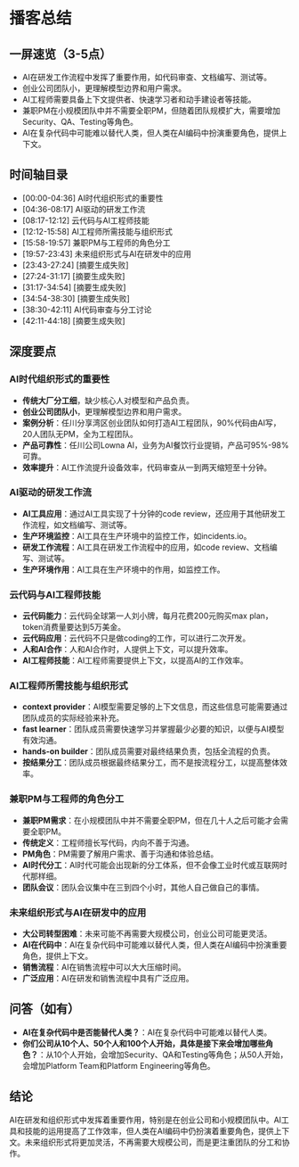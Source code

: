 # 播客总结

## 一屏速览（3-5点）
- AI在研发工作流程中发挥了重要作用，如代码审查、文档编写、测试等。
- 创业公司团队小，更理解模型边界和用户需求。
- AI工程师需要具备上下文提供者、快速学习者和动手建设者等技能。
- 兼职PM在小规模团队中并不需要全职PM，但随着团队规模扩大，需要增加Security、QA、Testing等角色。
- AI在复杂代码中可能难以替代人类，但人类在AI编码中扮演重要角色，提供上下文。

## 时间轴目录
- [00:00-04:36] AI时代组织形式的重要性
- [04:36-08:17] AI驱动的研发工作流
- [08:17-12:12] 云代码与AI工程师技能
- [12:12-15:58] AI工程师所需技能与组织形式
- [15:58-19:57] 兼职PM与工程师的角色分工
- [19:57-23:43] 未来组织形式与AI在研发中的应用
- [23:43-27:24] [摘要生成失败]
- [27:24-31:17] [摘要生成失败]
- [31:17-34:54] [摘要生成失败]
- [34:54-38:30] [摘要生成失败]
- [38:30-42:11] AI代码审查与分工讨论
- [42:11-44:18] [摘要生成失败]

## 深度要点
### AI时代组织形式的重要性
- **传统大厂分工细**，缺少核心人对模型和产品负责。
- **创业公司团队小**，更理解模型边界和用户需求。
- **案例分析**：任川分享湾区创业团队如何打造AI工程团队，90%代码由AI写，20人团队无PM，全为工程团队。
- **产品可靠性**：任川公司Lowna AI，业务为AI餐饮行业提销，产品可95%-98%可靠。
- **效率提升**：AI工作流提升设备效率，代码审查从一到两天缩短至十分钟。

### AI驱动的研发工作流
- **AI工具应用**：通过AI工具实现了十分钟的code review，还应用于其他研发工作流程，如文档编写、测试等。
- **生产环境监控**：AI工具在生产环境中的监控工作，如incidents.io。
- **研发工作流程**：AI工具在研发工作流程中的应用，如code review、文档编写、测试等。
- **生产环境作用**：AI工具在生产环境中的作用，如监控工作。

### 云代码与AI工程师技能
- **云代码能力**：云代码全球第一人刘小牌，每月花费200元购买max plan，token消费量要达到5万美金。
- **云代码应用**：云代码不只是做coding的工作，可以进行二次开发。
- **人和AI合作**：人和AI合作时，人提供上下文，可以提升效率。
- **AI工程师技能**：AI工程师需要提供上下文，以提高AI的工作效率。

### AI工程师所需技能与组织形式
- **context provider**：AI模型需要足够的上下文信息，而这些信息可能需要通过团队成员的实际经验来补充。
- **fast learner**：团队成员需要快速学习并掌握最少必要的知识，以便与AI模型有效沟通。
- **hands-on builder**：团队成员需要对最终结果负责，包括全流程的负责。
- **按结果分工**：团队成员根据最终结果分工，而不是按流程分工，以提高整体效率。

### 兼职PM与工程师的角色分工
- **兼职PM需求**：在小规模团队中并不需要全职PM，但在几十人之后可能才会需要全职PM。
- **传统定义**：工程师擅长写代码，内向不善于沟通。
- **PM角色**：PM需要了解用户需求、善于沟通和体验总结。
- **AI时代分工**：AI时代可能会出现新的分工体系，但不会像工业时代或互联网时代那样细。
- **团队会议**：团队会议集中在三到四个小时，其他人自己做自己的事情。

### 未来组织形式与AI在研发中的应用
- **大公司转型困难**：未来可能不再需要大规模公司，创业公司可能更灵活。
- **AI在代码中**：AI在复杂代码中可能难以替代人类，但人类在AI编码中扮演重要角色，提供上下文。
- **销售流程**：AI在销售流程中可以大大压缩时间。
- **广泛应用**：AI在研发和销售流程中具有广泛应用。

## 问答（如有）
- **AI在复杂代码中是否能替代人类？**：AI在复杂代码中可能难以替代人类。
- **你们公司从10个人、50个人和100个人开始，具体是接下来会增加哪些角色？**：从10个人开始，会增加Security、QA和Testing等角色；从50人开始，会增加Platform Team和Platform Engineering等角色。

## 结论
AI在研发和组织形式中发挥着重要作用，特别是在创业公司和小规模团队中。AI工具和技能的运用提高了工作效率，但人类在AI编码中仍扮演着重要角色，提供上下文。未来组织形式将更加灵活，不再需要大规模公司，而是更注重团队的分工和协作。